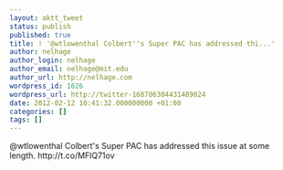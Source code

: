 ```yaml
---
layout: aktt_tweet
status: publish
published: true
title: ! '@wtlowenthal Colbert''s Super PAC has addressed thi...'
author: nelhage
author_login: nelhage
author_email: nelhage@mit.edu
author_url: http://nelhage.com
wordpress_id: 1626
wordpress_url: http://twitter-168706304431489024
date: 2012-02-12 10:41:32.000000000 +01:00
categories: []
tags: []
---
```

@wtlowenthal Colbert's Super PAC has addressed this issue at some length. http:&#47;&#47;t.co&#47;MFlQ71ov
